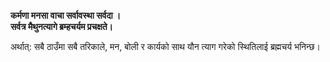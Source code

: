 <b>कर्मणा मनसा वाचा सर्वावस्था सर्वदा ।<br> 
सर्वत्र मैथुनत्यागे ब्रम्हचर्यम प्रचक्षते। </B>

अर्थात्: सबै ठाउँमा सबै तरिकाले, मन, बोली र कार्यको साथ यौन त्याग गरेको स्थितिलाई ब्रह्मचर्य भनिन्छ।
